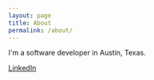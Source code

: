 ```yaml
---
layout: page
title: About
permalink: /about/
---
```


I'm a software developer in Austin, Texas.

[LinkedIn](http://www.linkedin.com/in/max-granat-26034b13b)
